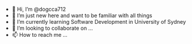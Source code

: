 - 👋 Hi, I’m @dogcca712
- 👀 I’m just new here and want to be familiar with all things
- 🌱 I’m currently learning Software Development in University of Sydney
- 💞️ I’m looking to collaborate on ...
- 📫 How to reach me ...

<!---
dogcca712/dogcca712 is a ✨ special ✨ repository because its `README.md` (this file) appears on your GitHub profile.
You can click the Preview link to take a look at your changes.
--->
